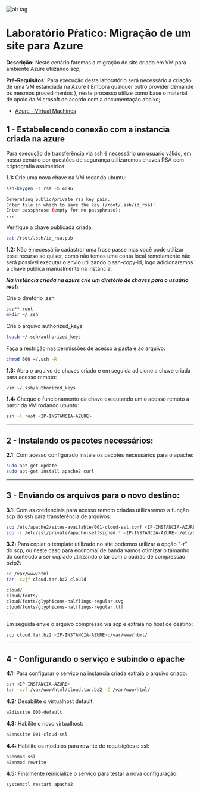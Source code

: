 ![alt tag](https://github.com/fiap2trc/services/blob/master/Apache/lab-2.1/lab-logo.png)

# Laboratório Pŕatico: Migração de um site para Azure

**Descrição:** Neste cenário faremos a migração do site criado em VM para ambiente Azure utiizando scp;

**Pré-Requisitos:** Para execução deste laboratório será necessário a criação de uma VM estanciada na Azure ( Embora qualquer outro provider demande os mesmos procedimentos ), neste processo utilize como base o material de apoio da Microsoft de acordo com a documentação abaixo;

* [Azure - Virtual Machines](https://docs.microsoft.com/en-us/azure/virtual-machines/linux/)

## 1 - Estabelecendo conexão com a instancia criada na azure

Para execução de transferência via ssh é necessário um usuário válido, em nosso cenário por questões de segurança utilizaremos chaves RSA com criptografia assimétrica:

**1.1:** Crie uma nova chave na VM rodando ubuntu:

```sh
ssh-keygen -t rsa -b 4096

Generating public/private rsa key pair.
Enter file in which to save the key (/root/.ssh/id_rsa):
Enter passphrase (empty for no passphrase): 
...

```

Verifique a chave publicada criada:

```sh
cat /root/.ssh/id_rsa.pub
```

**1.2:** Não é necessário cadastrar uma frase passe mas você pode utilizar esse recurso se quiser, como não temos uma conta local remotamente não será possível executar o envio utilizando o ssh-copy-id, logo adicionaremos a chave publica manualmente na instância: 

***Na instância criada na azure crie um diretório de chaves para o usuário root:***

Crie o diretório .ssh

```sh
su:** root
mkdir ~/.ssh
```

Crie o arquivo authorized_keys:

```sh
touch ~/.ssh/authorized_keys
```

Faça a restrição nas permissões de acesso a pasta e ao arquivo:

```sh
chmod 600 ~/.ssh -R
```

**1.3:** Abra o arquivo de chaves criado e em seguida adicione a chave criada para acesso remoto:

```sh
vim ~/.ssh/authorized_keys
```

**1.4:** Cheque o funcionamento da chave executando um o acesso remoto a partir da VM rodando ubuntu:

```sh
ssh -l root <IP-INSTANCIA-AZURE>
```

---

## 2 - Instalando os pacotes necessários:

**2.1:** Com acesso configurado instale os pacotes necessários para o apache:

```sh
sudo apt-get update
sudo apt-get install apache2 curl
```

---

## 3 - Enviando os arquivos para o novo destino:

**3.1:** Com as credenciais para acesso remoto criadas utilizaremos a função scp do ssh para transferência de arquivos:

```sh
scp /etc/apache2/sites-available/001-cloud-ssl.conf <IP-INSTANCIA-AZURE>:/etc/apache2/sites-available/
scp -r /etc/ssl/private/apache-selfsigned.* <IP-INSTANCIA-AZURE>:/etc/ssl/private/
```

**3.2:** Para copiar o template utilizado no site podemos utilizar a opção "-r" do scp, ou neste caso para economai de banda vamos otimizar o tamanho do conteúdo a ser copiado utilizando o tar com o padrão de compressão bzip2:

```sh
cd /var/www/html
tar -cvjf cloud.tar.bz2 clould

cloud/
cloud/fonts/
cloud/fonts/glyphicons-halflings-regular.svg
cloud/fonts/glyphicons-halflings-regular.ttf
...

```

Em seguida envie o arquivo compresso via scp e extraia no host de destino:

```sh
scp cloud.tar.bz2 <IP-INSTANCIA-AZURE>:/var/www/html/
```

---

## 4 - Configurando o serviço e subindo o apache

**4.1:** Para configurar o serviço na instancia criada extraia o arquivo criado:

```sh
ssh <IP-INSTANCIA-AZURE>
tar -xvf /var/www/html/cloud.tar.bz2 -C /var/www/html/
```

**4.2:** Desabilite o virtualhost default:

```sh
a2dissite 000-default
```

**4.3:** Habilite o novo virtualhost:

```sh
a2enssite 001-cloud-ssl
```

**4.4:** Habilite os modulos para rewrite de requisições e ssl:

```sh
a2enmod ssl
a2enmod rewrite
```

**4.5:** Finalmente reinicialize o serviço para testar a nova configuração:

```sh
systemctl restart apache2
```

